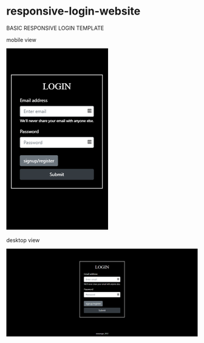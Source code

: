 # responsive-login-website
BASIC RESPONSIVE LOGIN TEMPLATE 

mobile view

![alt](1.png)

desktop view

![alt](2.png)

